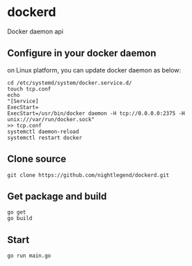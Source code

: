 # dockerd
Docker daemon api


## Configure in your docker daemon
on Linux platform, you can update docker daemon as below:
```
cd /etc/systemd/system/docker.service.d/
touch tcp.conf
echo
"[Service]
ExecStart=
ExecStart=/usr/bin/docker daemon -H tcp://0.0.0.0:2375 -H unix:///var/run/docker.sock"
>> tcp.conf
systemctl daemon-reload
systemctl restart docker

```

## Clone source
```
git clone https://github.com/nightlegend/dockerd.git

```

## Get package and build

```
go get
go build

```

## Start

```
go run main.go

```
